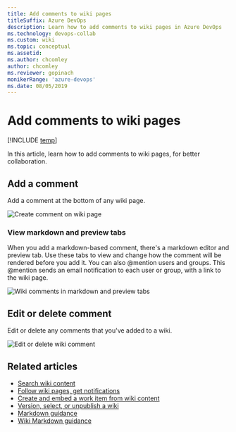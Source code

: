 ```yaml
---
title: Add comments to wiki pages 
titleSuffix: Azure DevOps 
description: Learn how to add comments to wiki pages in Azure DevOps 
ms.technology: devops-collab
ms.custom: wiki
ms.topic: conceptual
ms.assetid:
ms.author: chcomley
author: chcomley
ms.reviewer: gopinach
monikerRange: 'azure-devops'
ms.date: 08/05/2019  
---
```


# Add comments to wiki pages

[!INCLUDE [temp](../../includes/version-vsts-only.md)]

In this article, learn how to add comments to wiki pages, for better collaboration.

## Add a comment

Add a comment at the bottom of any wiki page.

![Create comment on wiki page](media/wiki/add-wiki-comment.png)

### View markdown and preview tabs

When you add a markdown-based comment, there's a markdown editor and preview tab. Use these tabs to view and change how the comment will be rendered before you add it. You can also @mention users and groups. This @mention sends an email notification to each user or group, with a link to the wiki page.

![Wiki comments in markdown and preview tabs](media/wiki/wiki-comments-markdown-preview-tabs.png)

## Edit or delete comment

Edit or delete any comments that you've added to a wiki.

![Edit or delete wiki comment](media/wiki/wiki-comment.png)

## Related articles

* [Search wiki content](search-wiki.md)
* [Follow wiki pages, get notifications](follow-notifications-wiki-pages.md)
* [Create and embed a work item from wiki content](create-embed-wit-from-wiki.md)
* [Version, select, or unpublish a wiki](wiki-select-unpublish-versions.md)
* [Markdown guidance](markdown-guidance.md)
* [Wiki Markdown guidance](wiki-markdown-guidance.md)
